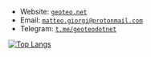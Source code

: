 <!-- Links list -->
[geoteo]: https://www.geoteo.net
[protonmail]: mailto:matteo.giorgi@protonmail.com
[telegram]: https://t.me/geoteodotnet
<!-- Links list -->

<!--
![](assets/scrot.png)
-->

<!--
<img align="left" width="100" src="assets/alien.gif">
-->

- Website: [`geoteo.net`][geoteo]
- Email: [`matteo.giorgi@protonmail.com`][protonmail]
- Telegram: [`t.me/geoteodotnet`][telegram]

[![Top Langs](https://github-readme-stats.vercel.app/api/top-langs/?username=matteogiorgi&show_icons=true&theme=tokyonight&layout=compact)](https://github.com/anuraghazra/github-readme-stats)
